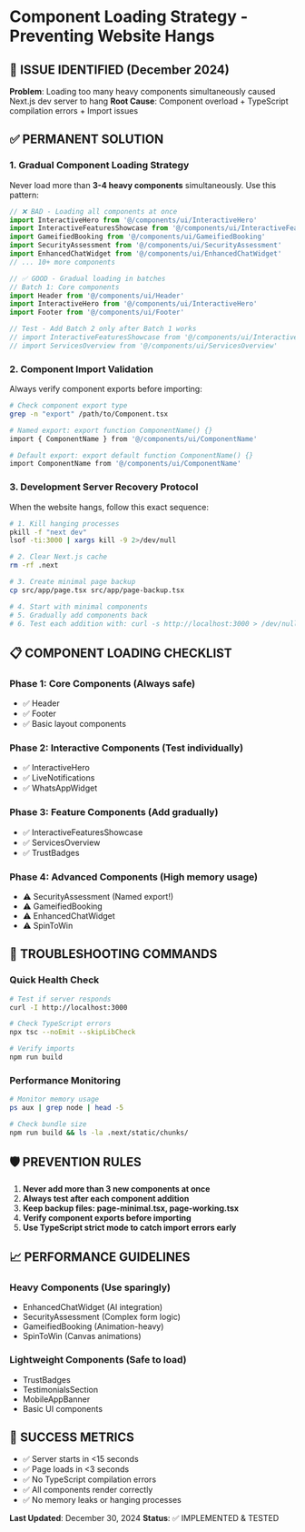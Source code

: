 # Component Loading Strategy - Preventing Website Hangs

## 🚨 ISSUE IDENTIFIED (December 2024)
**Problem**: Loading too many heavy components simultaneously caused Next.js dev server to hang
**Root Cause**: Component overload + TypeScript compilation errors + Import issues

## ✅ PERMANENT SOLUTION

### 1. **Gradual Component Loading Strategy**
Never load more than **3-4 heavy components** simultaneously. Use this pattern:

```typescript
// ❌ BAD - Loading all components at once
import InteractiveHero from '@/components/ui/InteractiveHero'
import InteractiveFeaturesShowcase from '@/components/ui/InteractiveFeaturesShowcase'
import GameifiedBooking from '@/components/ui/GameifiedBooking'
import SecurityAssessment from '@/components/ui/SecurityAssessment'
import EnhancedChatWidget from '@/components/ui/EnhancedChatWidget'
// ... 10+ more components

// ✅ GOOD - Gradual loading in batches
// Batch 1: Core components
import Header from '@/components/ui/Header'
import InteractiveHero from '@/components/ui/InteractiveHero'
import Footer from '@/components/ui/Footer'

// Test - Add Batch 2 only after Batch 1 works
// import InteractiveFeaturesShowcase from '@/components/ui/InteractiveFeaturesShowcase'
// import ServicesOverview from '@/components/ui/ServicesOverview'
```

### 2. **Component Import Validation**
Always verify component exports before importing:

```bash
# Check component export type
grep -n "export" /path/to/Component.tsx

# Named export: export function ComponentName() {}
import { ComponentName } from '@/components/ui/ComponentName'

# Default export: export default function ComponentName() {}
import ComponentName from '@/components/ui/ComponentName'
```

### 3. **Development Server Recovery Protocol**
When the website hangs, follow this exact sequence:

```bash
# 1. Kill hanging processes
pkill -f "next dev"
lsof -ti:3000 | xargs kill -9 2>/dev/null

# 2. Clear Next.js cache
rm -rf .next

# 3. Create minimal page backup
cp src/app/page.tsx src/app/page-backup.tsx

# 4. Start with minimal components
# 5. Gradually add components back
# 6. Test each addition with: curl -s http://localhost:3000 > /dev/null && echo "✅ Working"
```

## 📋 **COMPONENT LOADING CHECKLIST**

### Phase 1: Core Components (Always safe)
- ✅ Header
- ✅ Footer  
- ✅ Basic layout components

### Phase 2: Interactive Components (Test individually)
- ✅ InteractiveHero
- ✅ LiveNotifications
- ✅ WhatsAppWidget

### Phase 3: Feature Components (Add gradually)
- ✅ InteractiveFeaturesShowcase
- ✅ ServicesOverview
- ✅ TrustBadges

### Phase 4: Advanced Components (High memory usage)
- ⚠️ SecurityAssessment (Named export!)
- ⚠️ GameifiedBooking
- ⚠️ EnhancedChatWidget
- ⚠️ SpinToWin

## 🔧 **TROUBLESHOOTING COMMANDS**

### Quick Health Check
```bash
# Test if server responds
curl -I http://localhost:3000

# Check TypeScript errors
npx tsc --noEmit --skipLibCheck

# Verify imports
npm run build
```

### Performance Monitoring
```bash
# Monitor memory usage
ps aux | grep node | head -5

# Check bundle size
npm run build && ls -la .next/static/chunks/
```

## 🛡️ **PREVENTION RULES**

1. **Never add more than 3 new components at once**
2. **Always test after each component addition**
3. **Keep backup files: page-minimal.tsx, page-working.tsx**
4. **Verify component exports before importing**
5. **Use TypeScript strict mode to catch import errors early**

## 📈 **PERFORMANCE GUIDELINES**

### Heavy Components (Use sparingly)
- EnhancedChatWidget (AI integration)
- SecurityAssessment (Complex form logic)
- GameifiedBooking (Animation-heavy)
- SpinToWin (Canvas animations)

### Lightweight Components (Safe to load)
- TrustBadges
- TestimonialsSection
- MobileAppBanner
- Basic UI components

## 🚀 **SUCCESS METRICS**
- ✅ Server starts in <15 seconds
- ✅ Page loads in <3 seconds  
- ✅ No TypeScript compilation errors
- ✅ All components render correctly
- ✅ No memory leaks or hanging processes

**Last Updated**: December 30, 2024
**Status**: ✅ IMPLEMENTED & TESTED